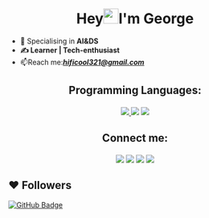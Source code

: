 

<h1 align="center">Hey<img src="https://raw.githubusercontent.com/MartinHeinz/MartinHeinz/master/wave.gif" width="30px">I'm George</h1>

- 🔭 Specialising</i> in <b> AI&DS
-  &#9997; Learner | Tech-enthusiast</b>
-  📫Reach me:<i>**hificool321@gmail.com**</i>

## <p align="center">Programming Languages:

<p align="center"> 
    <a href="https://www.java.com" target="_blank"> <img src="https://img.icons8.com/color/48/000000/java-coffee-cup-logo.png"/> </a>
    <img src="https://img.icons8.com/color/50/000000/c-programming.png"/>
    <img src="https://img.icons8.com/fluency/48/000000/python.png"/>

</p>


## <p align="center">Connect me:
<p align="center">
<a href = "https://www.linkedin.com/in/george-joyal-9467b721b/"><img src="https://img.icons8.com/fluent/48/000000/linkedin.png"/></a>
<a href = "https://twitter.com/Joyal_George21"><img src="https://img.icons8.com/fluent/48/000000/twitter.png"/></a>
<a href = "https://www.instagram.com/joyal._.george/"><img src="https://img.icons8.com/fluent/48/000000/instagram-new.png"/></a>
<a href = "https://www.instagram.com/joyal._.george/">
<img src="https://img.icons8.com/fluency/48/000000/facebook-new.png"/></a>
</p>

## ❤ Followers
<a href="https://github.com/Joyal03?tab=followers"><img src="https://img.shields.io/github/followers/cks844?label=Followers&style=social" alt="GitHub Badge"></a>
